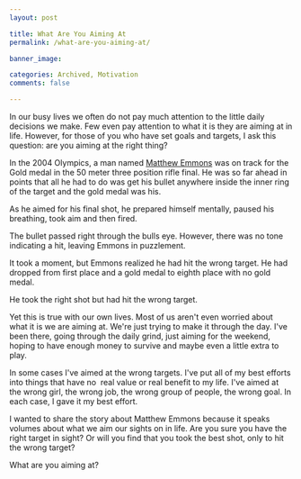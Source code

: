 ```yaml
---
layout: post

title: What Are You Aiming At
permalink: /what-are-you-aiming-at/

banner_image: 

categories: Archived, Motivation
comments: false

---
```

In our busy lives we often do not pay much attention to the little daily decisions we make. Few even pay attention to what it is they are aiming at in life. However, for those of you who have set goals and targets, I ask this question: are you aiming at the right thing?

In the 2004 Olympics, a man named [Matthew Emmons][1] was on track for the Gold medal in the 50 meter three position rifle final. He was so far ahead in points that all he had to do was get his bullet anywhere inside the inner ring of the target and the gold medal was his.

As he aimed for his final shot, he prepared himself mentally, paused his breathing, took aim and then fired. 

The bullet passed right through the bulls eye. However, there was no tone indicating a hit, leaving Emmons in puzzlement.

It took a moment, but Emmons realized he had hit the wrong target. He had dropped from first place and a gold medal to eighth place with no gold medal.

He took the right shot but had hit the wrong target.

Yet this is true with our own lives. Most of us aren't even worried about what it is we are aiming at. We're just trying to make it through the day. I've been there, going through the daily grind, just aiming for the weekend, hoping to have enough money to survive and maybe even a little extra to play.

In some cases I've aimed at the wrong targets. I've put all of my best efforts into things that have no  real value or real benefit to my life. I've aimed at the wrong girl, the wrong job, the wrong group of people, the wrong goal. In each case, I gave it my best effort.

I wanted to share the story about Matthew Emmons because it speaks volumes about what we aim our sights on in life. Are you sure you have the right target in sight? Or will you find that you took the best shot, only to hit the wrong target?

What are you aiming at?

 [1]: http://en.wikipedia.org/wiki/Matthew_Emmons